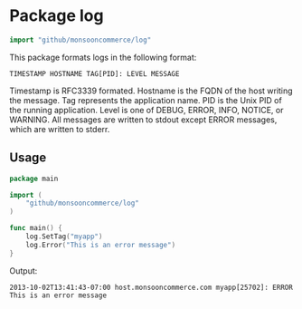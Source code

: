 # Package log

```Go
import "github/monsooncommerce/log"
```

This package formats logs in the following format:

```
TIMESTAMP HOSTNAME TAG[PID]: LEVEL MESSAGE
```

Timestamp is RFC3339 formated. Hostname is the FQDN of the host writing the message.
Tag represents the application name. PID is the Unix PID of the running application.
Level is one of DEBUG, ERROR, INFO, NOTICE, or WARNING. All messages are written to
stdout except ERROR messages, which are written to stderr.

## Usage

```Go
package main

import (
    "github/monsooncommerce/log"
)

func main() {
    log.SetTag("myapp")
    log.Error("This is an error message")
}
```

Output:

```
2013-10-02T13:41:43-07:00 host.monsooncommerce.com myapp[25702]: ERROR This is an error message
```
